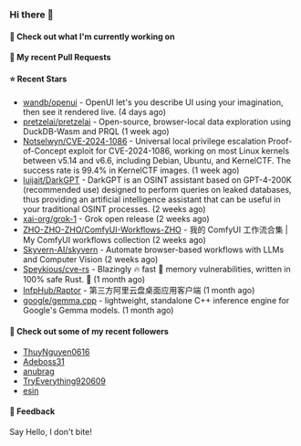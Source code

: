 ### Hi there 👋

#### 👷 Check out what I'm currently working on

#### 🔨 My recent Pull Requests


#### ⭐ Recent Stars

- [wandb/openui](https://github.com/wandb/openui) - OpenUI let&#39;s you describe UI using your imagination, then see it rendered live. (4 days ago)
- [pretzelai/pretzelai](https://github.com/pretzelai/pretzelai) - Open-source, browser-local data exploration using DuckDB-Wasm and PRQL (1 week ago)
- [Notselwyn/CVE-2024-1086](https://github.com/Notselwyn/CVE-2024-1086) - Universal local privilege escalation Proof-of-Concept exploit for CVE-2024-1086, working on most Linux kernels between v5.14 and v6.6, including Debian, Ubuntu, and KernelCTF. The success rate is 99.4% in KernelCTF images. (1 week ago)
- [luijait/DarkGPT](https://github.com/luijait/DarkGPT) - DarkGPT is an OSINT assistant based on GPT-4-200K (recommended use) designed to perform queries on leaked databases, thus providing an artificial intelligence assistant that can be useful in your traditional OSINT processes. (2 weeks ago)
- [xai-org/grok-1](https://github.com/xai-org/grok-1) - Grok open release (2 weeks ago)
- [ZHO-ZHO-ZHO/ComfyUI-Workflows-ZHO](https://github.com/ZHO-ZHO-ZHO/ComfyUI-Workflows-ZHO) - 我的 ComfyUI 工作流合集 | My ComfyUI workflows collection (2 weeks ago)
- [Skyvern-AI/skyvern](https://github.com/Skyvern-AI/skyvern) - Automate browser-based workflows with LLMs and Computer Vision (2 weeks ago)
- [Speykious/cve-rs](https://github.com/Speykious/cve-rs) - Blazingly 🔥 fast 🚀 memory vulnerabilities, written in 100% safe Rust. 🦀 (1 month ago)
- [InfpHub/Raptor](https://github.com/InfpHub/Raptor) - 第三方阿里云盘桌面应用客户端 (1 month ago)
- [google/gemma.cpp](https://github.com/google/gemma.cpp) - lightweight, standalone C&#43;&#43; inference engine for Google&#39;s Gemma models. (1 month ago)

#### 👯 Check out some of my recent followers

- [ThuyNguyen0616](https://github.com/ThuyNguyen0616)
- [Adeboss31](https://github.com/Adeboss31)
- [anubrag](https://github.com/anubrag)
- [TryEverything920609](https://github.com/TryEverything920609)
- [esin](https://github.com/esin)

#### 💬 Feedback

Say Hello, I don't bite!
